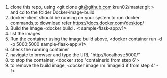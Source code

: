 1. clone this repo, using <git clone git@github.com:krun02/master.git > and cd to the folder Docker-image-build
2. docker-client should be running on your system to run docker commands,to download refer https://docs.docker.com/desktop/  
3. Build the Image  <docker build . -t sample-flask-app:v1>
4. list the images <docker image ls>
5. Run the container using the image build above, <docker container run -d -p 5000:5000 sample-flask-app:v1>
6. check the running container <docker container ls>
7. navigate to browser and type the URL "http://localhost:5000/"
8. to stop the container, <docker stop 'containerid from step 6'>
9. to remove the build image, <docker image rm 'imageid if from step 4' -f>

